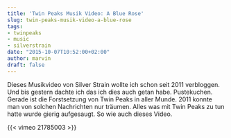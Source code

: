 ```yaml
---
title: 'Twin Peaks Musik Video: A Blue Rose'
slug: twin-peaks-musik-video-a-blue-rose
tags:
- twinpeaks
- music
- silverstrain
date: "2015-10-07T10:52:00+02:00"
author: marvin
draft: false
---
```


Dieses Musikvideo von Silver Strain wollte ich schon seit 2011 verbloggen. Und bis gestern dachte ich das ich dies auch getan habe. Pustekuchen. Gerade ist die Forstsetzung von Twin Peaks in aller Munde. 2011 konnte man von solchen Nachrichten nur träumen. Alles was mit Twin Peaks zu tun hatte wurde gierig aufgesaugt. So wie auch dieses Video.

{{< vimeo 21785003 >}}
